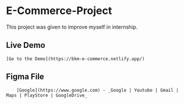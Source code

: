 # E-Commerce-Project
This project was given to improve myself in internship.

## Live Demo
    [Go to the Demo](https://bkm-e-commerce.netlify.app/)
## Figma File
    	[Google](https://www.google.com) - _Google | Youtube | Gmail | Maps | PlayStore | GoogleDrive_